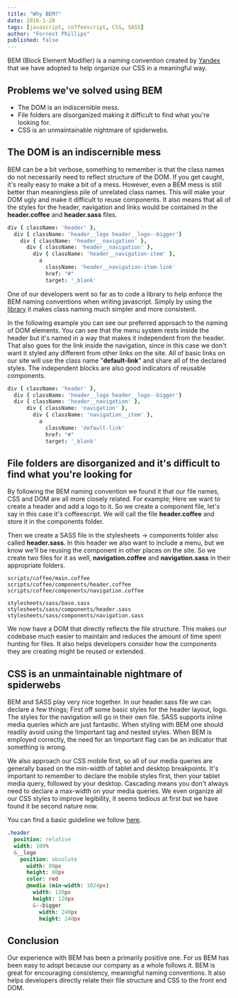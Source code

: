 ```yaml
---
title: "Why BEM?"
date: 2016-1-20
tags: [javascript, coffeescript, CSS, SASS]
author: "Forrest Phillips"
published: false
---
```


BEM (Block Element Modifier) is a naming convention created by [Yandex](https://en.bem.info/method/) that we have adopted to help organize our CSS in a meaningful way.

## Problems we've solved using BEM

* The DOM is an indiscernible mess.
* File folders are disorganized making it difficult to find what you're looking for.
* CSS is an unmaintainable nightmare of spiderwebs.

## The DOM is an indiscernible mess

BEM can be a bit verbose, something to remember is that the class names do not necessarily need to reflect structure of the DOM. If you get caught, it's really easy to make a bit of a mess. However, even a BEM mess is still better than meaningless pile of unrelated class names. This will make your DOM ugly and make it difficult to reuse components. It also means that all of the styles for the header, navigation and links would be contained in the **header.coffee** and  **header.sass** files.

```coffeescript
div { className: 'header' },
  div { className: 'header__logo header__logo--bigger'}
    div { className: 'header__navigation' },
      div { className: 'header__navigation' },
        div { className: 'header__navigation-item' },
          a
            className: 'header__navigation-item-link'
            href: "#"
            target: '_blank'
```

One of our developers went so far as to code a library to help enforce the BEM naming conventions when writing javascript. Simply by using the [library](https://www.npmjs.com/package/bemmer-node) it makes class naming much simpler and more consistent.

In the following example you can see our preferred approach to the naming of DOM elements. You can see that the menu system rests inside the header but it's named in a way that makes it independent from the header. That also goes for the link inside the navigation, since in this case we don't want it styled any different from other links on the site. All of basic links on our site will use the class name "**default-link**" and share all of the declared styles. The independent blocks are also good indicators of reusable components.

```coffeescript
div { className: 'header' },
  div { className: 'header__logo header__logo--bigger'}
  div { className: 'header__navigation' },
      div { className: 'navigation' },
        div { className: 'navigation__item' },
          a
            className: 'default-link'
            href: "#"
            target: '_blank'
```

## File folders are disorganized and it's difficult to find what you're looking for

By following the BEM naming convention we found it that our file names, CSS and DOM are all more closely related. For example; Here we want to create a header and add a logo to it. So we create a component file, let's say in this case it's coffeescript. We will call the file  **header.coffee** and store it in the components folder.

Then we create a SASS file in the stylesheets -> components folder also called **header.sass**. In this header we also want to include a menu, but we know we'll be reusing the component in other places on the site. So we create two files for it as well, **navigation.coffee** and **navigation.sass** in their appropriate folders.

```
scripts/coffee/main.coffee
scripts/coffee/components/header.coffee
scripts/coffee/components/navigation.coffee

stylesheets/sass/base.sass
stylesheets/sass/components/header.sass
stylesheets/sass/components/navigation.sass
```

We now have a DOM that directly reflects the file structure. This makes our codebase much easier to maintain and reduces the amount of time spent hunting for files. It also helps developers consider how the components they are creating might be reused or extended.


## CSS is an unmaintainable nightmare of spiderwebs

BEM and SASS play very nice together. In our header.sass file we can declare a few things; First off some basic styles for the header layout, logo. The styles for the navigation will go in their own file. SASS supports inline media queries which are just fantastic. When styling with BEM one should readily avoid using the !important tag and nested styles. When BEM is employed correctly, the need for an !important flag can be an indicator that something is wrong.

We also approach our CSS mobile first, so all of our media queries are generally based on the min-width of tablet and desktop breakpoints. It's important to remember to declare the mobile styles first, then your tablet media query, followed by your desktop. Cascading means you don't always need to declare a max-width on your media queries. We even organize all our CSS styles to improve legibility, it seems tedious at first but we have found it be second nature now.

You can find a basic guideline we follow [here](http://codepen.io/ForrestPhillips/pen/oXoOmE?editors=010).

```sass
.header
  position: relative
  width: 100%
  &__logo
    position: absolute
      width: 80px
      height: 80px
      color: red
      @media (min-width: 1024px)
        width: 120px
        height: 120px
        &--bigger
          width: 240px
          height: 240px
```

## Conclusion

Our experience with BEM has been a primarily positive one. For us BEM has been easy to adopt because our company as a whole follows it. BEM is great for encouraging consistency, meaningful naming conventions. It also helps developers directly relate their file structure and CSS to the front end DOM.